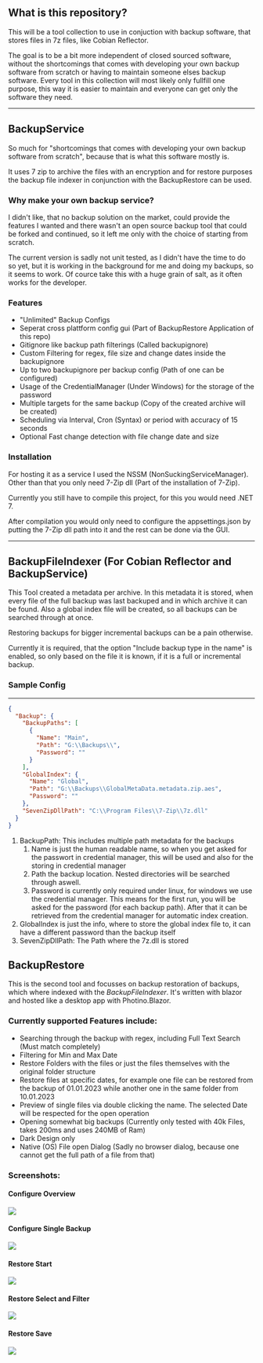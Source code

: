 
## What is this repository?

This will be a tool collection to use in conjuction with backup software, that stores files in 7z files, like Cobian Reflector.

The goal is to be a bit more independent of closed sourced software, without the shortcomings that comes with developing your own backup software from scratch or having to maintain someone elses backup software. Every tool in this collection will most likely only fullfill one purpose, this way it is easier to maintain and everyone can get only the software they need. 

___

## BackupService 

So much for "shortcomings that comes with developing your own backup software from scratch", because that is what this software mostly is. 

It uses 7 zip to archive the files with an encryption and for restore purposes the backup file indexer in conjunction with the BackupRestore can be used.

### Why make your own backup service?

I didn't like, that no backup solution on the market, could provide the features I wanted and there wasn't an open source backup tool that could be forked and continued, so it left me only with the choice of starting from scratch.

The current version is sadly not unit tested, as I didn't have the time to do so yet, but it is working in the background for me and doing my backups, so it seems to work. Of cource take this with a huge grain of salt, as it often works for the developer.

### Features

- "Unlimited" Backup Configs
- Seperat cross plattform config gui (Part of BackupRestore Application of this repo)
- Gitignore like backup path filterings (Called backupignore)
- Custom Filtering for regex, file size and change dates inside the backupignore
- Up to two backupignore per backup config (Path of one can be configured)
- Usage of the CredentialManager (Under Windows) for the storage of the password
- Multiple targets for the same backup (Copy of the created archive will be created)
- Scheduling via Interval, Cron (Syntax) or period with accuracy of 15 seconds 
- Optional Fast change detection with file change date and size

### Installation

For hosting it as a service I used the NSSM (NonSuckingServiceManager). Other than that you only need 7-Zip dll (Part of the installation of 7-Zip). 

Currently you still have to compile this project, for this you would need .NET 7. 

After compilation you would only need to configure the appsettings.json by putting the 7-Zip dll path into it and the rest can be done via the GUI.

___

## BackupFileIndexer (For Cobian Reflector and BackupService)
This Tool created a metadata per archive. In this metadata it is stored, when every file of the full backup was last backuped and in which archive it can be found.
Also a global index file will be created, so all backups can be searched through at once.

Restoring backups for bigger incremental backups can be a pain otherwise.

Currently it is required, that the option "Include backup type in the name" is enabled, so only based on the file it is known, if it is a full or incremental backup.

### Sample Config
____
```json
{
  "Backup": {
    "BackupPaths": [
      {
        "Name": "Main",
        "Path": "G:\\Backups\\",
        "Password": ""
      }
    ],
    "GlobalIndex": {
      "Name": "Global",
      "Path": "G:\\Backups\\GlobalMetaData.metadata.zip.aes",
      "Password": ""
    },
    "SevenZipDllPath": "C:\\Program Files\\7-Zip\\7z.dll"
  }
}
```

1. BackupPath: This includes multiple path metadata for the backups
   1. Name is just the human readable name, so when you get asked for the passwort in credential manager, this will be used and also for the storing in credential manager
   2. Path the backup location. Nested directories will be searched through aswell.
   3. Password is currently only required under linux, for windows we use the credential manager. This means for the first run, you will be asked for the password (for each backup path). After that it can be retrieved from the credential manager for automatic index creation.
2. GlobalIndex is just the info, where to store the global index file to, it can have a different password than the backup itself
3. SevenZipDllPath: The Path where the 7z.dll is stored

## BackupRestore
This is the second tool and focusses on backup restoration of backups, which where indexed with the *BackupFileIndexer*. It's written with blazor and hosted like a desktop app with Photino.Blazor. 


### Currently supported Features include:
- Searching through the backup with regex, including Full Text Search (Must match completely)
- Filtering for Min and Max Date
- Restore Folders with the files or just the files themselves with the original folder structure
- Restore files at specific dates, for example one file can be restored from the backup of 01.01.2023 while another one in the same folder from 10.01.2023
- Preview of single files via double clicking the name. The selected Date will be respected for the open operation
- Opening somewhat big backups (Currently only tested with 40k Files, takes 200ms and uses 240MB of Ram)
- Dark Design only
- Native (OS) File open Dialog (Sadly no browser dialog, because one cannot get the full path of a file from that)

### Screenshots:

#### Configure Overview
<img src="https://github.com/susch19/BackupHelper/blob/master/AdditionalFiles/Configure.png">

#### Configure Single Backup
<img src="https://github.com/susch19/BackupHelper/blob/master/AdditionalFiles/ConfigureBackup.png">

#### Restore Start
<img src="https://github.com/susch19/BackupHelper/blob/master/AdditionalFiles/RestoreStart.png">

#### Restore Select and Filter
<img src="https://github.com/susch19/BackupHelper/blob/master/AdditionalFiles/RestoreSelect.png">

#### Restore Save
<img src="https://github.com/susch19/BackupHelper/blob/master/AdditionalFiles/RestoreSave.png">

